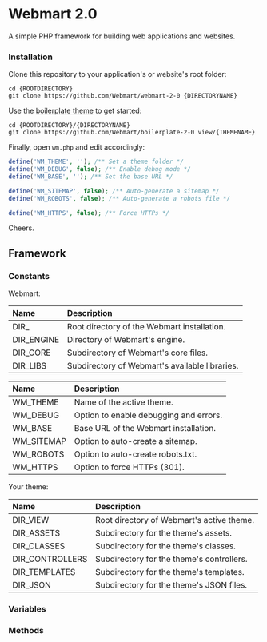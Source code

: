 # Webmart 2.0

A simple PHP framework for building web applications and websites.

### Installation

Clone this repository to your application's or website's root folder:

```
cd {ROOTDIRECTORY}
git clone https://github.com/Webmart/webmart-2-0 {DIRECTORYNAME}
```

Use the [boilerplate theme](https://github.com/Webmart/boilerplate-2-0) to get started:

```
cd {ROOTDIRECTORY}/{DIRECTORYNAME}
git clone https://github.com/Webmart/boilerplate-2-0 view/{THEMENAME}
```

Finally, open `wm.php` and edit accordingly:

```php
define('WM_THEME', ''); /** Set a theme folder */
define('WM_DEBUG', false); /** Enable debug mode */
define('WM_BASE', ''); /** Set the base URL */

define('WM_SITEMAP', false); /** Auto-generate a sitemap */
define('WM_ROBOTS', false); /** Auto-generate a robots file */

define('WM_HTTPS', false); /** Force HTTPs */
```

Cheers.

## Framework

### Constants

Webmart:

|Name|Description|
|:---|:-----------|
|DIR_|Root directory of the Webmart installation.|
|DIR_ENGINE|Directory of Webmart's engine.|
|DIR_CORE|Subdirectory of Webmart's core files.|
|DIR_LIBS|Subdirectory of Webmart's available libraries.|

|Name|Description|
|:---|:-----------|
|WM_THEME|Name of the active theme.|
|WM_DEBUG|Option to enable debugging and errors.|
|WM_BASE|Base URL of the Webmart installation.|
|WM_SITEMAP|Option to auto-create a sitemap.|
|WM_ROBOTS|Option to auto-create robots.txt.|
|WM_HTTPS|Option to force HTTPs (301).|

Your theme:

|Name|Description|
|:---|:-----------|
|DIR_VIEW|Root directory of Webmart's active theme.|
|DIR_ASSETS|Subdirectory for the theme's assets.|
|DIR_CLASSES|Subdirectory for the theme's classes.|
|DIR_CONTROLLERS|Subdirectory for the theme's controllers.|
|DIR_TEMPLATES|Subdirectory for the theme's templates.|
|DIR_JSON|Subdirectory for the theme's JSON files.|

### Variables

### Methods

